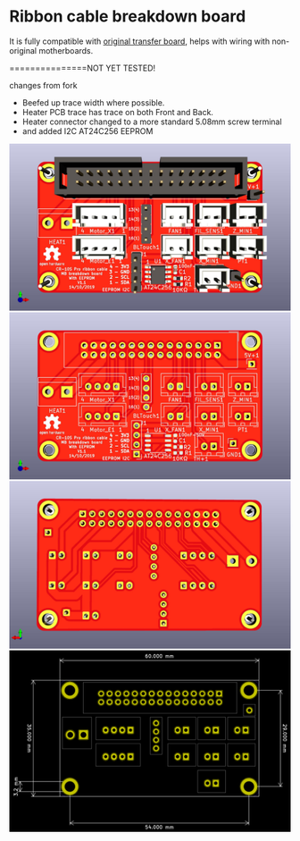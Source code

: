 # Ribbon cable breakdown board
It is fully compatible with [original transfer board](https://www.aliexpress.com/item/33040303019.html), helps with wiring with non-original motherboards.

===============NOT YET TESTED!

changes from fork
- Beefed up trace width where possible. 
- Heater PCB trace has trace on both Front and Back.
- Heater connector changed to  a more standard 5.08mm screw terminal
- and added I2C AT24C256 EEPROM 


![Front](images/RibbonCable_MB_BreakdownBoard-Front.jpg)
![Front-BoardOnly](images/RibbonCable_MB_BreakdownBoard-Front-BoardOnly.jpg)
![Back](images/RibbonCable_MB_BreakdownBoard-Back.jpg)
![Size](images/size.png)
